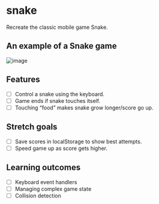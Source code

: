 # snake

Recreate the classic mobile game Snake.


## An example of a Snake game
![image](https://user-images.githubusercontent.com/99407460/180867421-0c380315-25a9-4a04-92b4-5dbafa5943ae.png)

## Features 
- [ ] Control a snake using the keyboard.
- [ ] Game ends if snake touches itself.
- [ ] Touching “food” makes snake grow longer/score go up.

## Stretch goals 
- [ ] Save scores in localStorage to show best attempts.
- [ ] Speed game up as score gets higher.

## Learning outcomes 
- [ ] Keyboard event handlers
- [ ] Managing complex game state
- [ ] Collision detection
